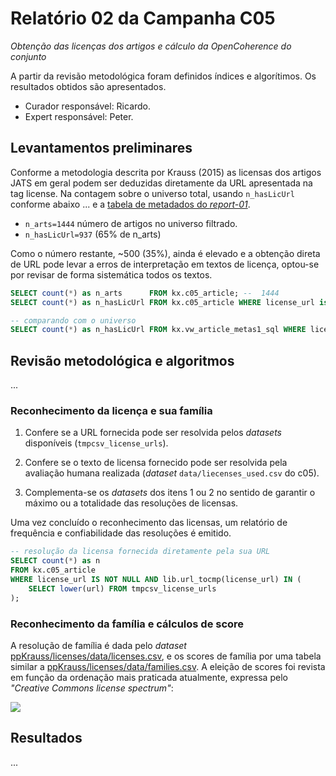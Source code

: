 # Relatório 02 da Campanha C05

*Obtenção das licenças dos artigos e cálculo da OpenCoherence do conjunto*

A partir da revisão metodológica foram definidos índices e algorítimos. Os resultados obtidos são apresentados.

* Curador responsável: Ricardo.
* Expert responsável: Peter.

## Levantamentos preliminares

Conforme a metodologia descrita por Krauss (2015) as licensas dos artigos JATS em geral podem ser deduzidas diretamente da URL apresentada na tag license. Na contagem sobre o universo total, usando `n_hasLicUrl` conforme abaixo ... e a [tabela de metadados do *report-01*](report-01.md#tabela-de-metadados).

* `n_arts=1444` número de artigos no universo filtrado.
* `n_hasLicUrl=937` (65% de n_arts)

Como o número restante, ~500 (35%), ainda é elevado e a obtenção direta de URL pode levar a erros de  interpretação em textos de licença, optou-se por revisar de forma sistemática todos os textos.

```sql
SELECT count(*) as n_arts      FROM kx.c05_article; --  1444
SELECT count(*) as n_hasLicUrl FROM kx.c05_article WHERE license_url is not null; --  937

-- comparando com o universo
SELECT count(*) as n_hasLicUrl FROM kx.vw_article_metas1_sql WHERE license_url is not null; --  1166
```

## Revisão metodológica e algoritmos ##
...
### Reconhecimento da licença e sua família

1. Confere se a URL fornecida pode ser resolvida pelos _datasets_ disponíveis (`tmpcsv_license_urls`).

2. Confere se o texto de licensa fornecido pode ser resolvida pela avaliação humana realizada (_dataset_ `data/liecenses_used.csv` do c05).

3. Complementa-se os _datasets_ dos itens 1 ou 2 no sentido de garantir o máximo ou a totalidade das resoluções de licensas.

Uma vez concluído o reconhecimento das licensas, um relatório de frequência e confiabilidade das resoluções é emitido.

```sql
-- resolução da licensa fornecida diretamente pela sua URL
SELECT count(*) as n
FROM kx.c05_article
WHERE license_url IS NOT NULL AND lib.url_tocmp(license_url) IN (
    SELECT lower(url) FROM tmpcsv_license_urls
);
```
### Reconhecimento da família e cálculos de score
A resolução de família é dada pelo _dataset_ [ppKrauss/licenses/data/licenses.csv](https://github.com/ppKrauss/licenses/blob/master/data/licenses.csv), e os scores de família por uma tabela similar a [ppKrauss/licenses/data/families.csv](https://github.com/ppKrauss/licenses/blob/master/data/families.csv).  A eleição de scores foi revista em função da ordenação mais praticada atualmente, expressa pelo *"Creative Commons license spectrum"*:

![](https://upload.wikimedia.org/wikipedia/commons/thumb/e/e1/Creative_commons_license_spectrum.svg/148px-Creative_commons_license_spectrum.svg.png)

## Resultados
...
